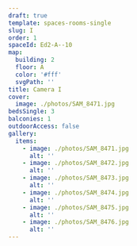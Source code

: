 ```yaml
---
draft: true
template: spaces-rooms-single
slug: I
order: 1
spaceId: Ed2-A--10
map: 
  building: 2
  floor: A
  color: '#fff'
  svgPath: ''
title: Camera I
cover:
  image: ./photos/SAM_8471.jpg
bedsSingle: 3
balconies: 1
outdoorAccess: false
gallery:
  items:
    - image: ./photos/SAM_8471.jpg
      alt: ''
    - image: ./photos/SAM_8472.jpg
      alt: ''
    - image: ./photos/SAM_8473.jpg
      alt: ''
    - image: ./photos/SAM_8474.jpg
      alt: ''
    - image: ./photos/SAM_8475.jpg
      alt: ''
    - image: ./photos/SAM_8476.jpg
      alt: ''
---
```

